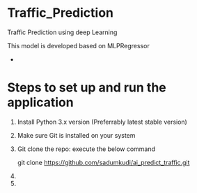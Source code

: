 # Traffic_Prediction

Traffic Prediction using deep Learning

This model is developed based on MLPRegressor

- 
# Steps to set up and run the application

1. Install Python 3.x version (Preferrably latest stable version)
2. Make sure Git is installed on your system
3. Git clone the repo: execute the below command
   
     git clone https://github.com/sadumkudi/ai_predict_traffic.git
5. 
6. 



